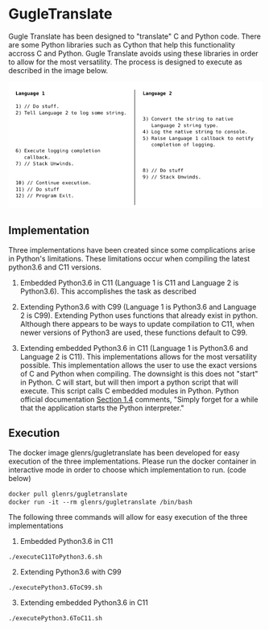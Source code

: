 # GugleTranslate

Gugle Translate has been designed to "translate" C and Python code. There are some Python libraries such as Cython that help this functionality accross C and Python. Gugle Translate avoids using these libraries in order to allow for the most versatility. The process is designed to execute as described in the image below.

![Alt text](/image/prompt.png "Optional Title")

## Implementation
Three implementations have been created since some complications arise in Python's limitations. These limitations occur when compiling the latest python3.6 and C11 versions. 

1. Embedded Python3.6 in C11 (Language 1 is C11 and Language 2 is Python3.6). This accomplishes the task as described

2. Extending Python3.6 with C99 (Language 1 is Python3.6 and Language 2 is C99). Extending Python uses functions that already exist in python. Although there appears to be ways to update compilation to C11, when newer versions of Python3 are used, these functions default to C99.

3. Extending embedded Python3.6 in C11 (Language 1 is Python3.6 and Language 2 is C11). This implementations allows for the most versatility possible. This implementation allows the user to use the exact versions of C and Python when compiling. The downsight is this does not "start" in Python. C will start, but will then import a python script that will execute. This script calls C embedded modules in Python. Python official documentation [Section 1.4](https://docs.python.org/3/extending/embedding.html) comments, "Simply forget for a while that the application starts the Python interpreter."

## Execution

The docker image glenrs/gugletranslate has been developed for easy execution of the three implementations. Please run the docker container in interactive mode in order to choose which implementation to run. (code below)

```
docker pull glenrs/gugletranslate
docker run -it --rm glenrs/gugletranslate /bin/bash
```

The following three commands will allow for easy execution of the three implementations

1. Embedded Python3.6 in C11

```
./executeC11ToPython3.6.sh
```

2. Extending Python3.6 with C99

```
./executePython3.6ToC99.sh
```

3. Extending embedded Python3.6 in C11

```
./executePython3.6ToC11.sh
```

